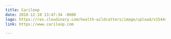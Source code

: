 ```yaml
---
title: Cariloop
date: 2018-12-10 13:47:34 -0600
logo: https://res.cloudinary.com/health-wildcatters/image/upload/v1544471260/Cariloop.jpg
link: https://www.cariloop.com

---
```

